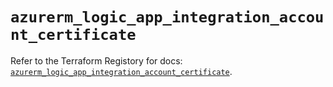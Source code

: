 # `azurerm_logic_app_integration_account_certificate`

Refer to the Terraform Registory for docs: [`azurerm_logic_app_integration_account_certificate`](https://registry.terraform.io/providers/hashicorp/azurerm/3.85.0/docs/resources/logic_app_integration_account_certificate).
